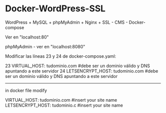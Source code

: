 # Docker-WordPress-SSL
WordPress + MySQL + phpMyAdmin + Nginx + SSL - CMS - Docker-compose

Ver en "localhost:80"

phpMyAdmin - ver en "localhost:8080"

Modificar las líneas 23 y 24 de docker-compose.yaml:

23  VIRTUAL_HOST: tudominio.com        #debe ser un dominio válido y DNS apuntando a este servidor
24  LETSENCRYPT_HOST: tudominio.com    #debe ser un dominio válido y DNS apuntando a este servidor   


********************************************************************************
in docker file modify

VIRTUAL_HOST: tudominio.com        #insert your site name
LETSENCRYPT_HOST: tudominio.c      #insert your site name


